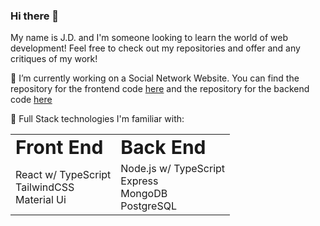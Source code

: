 ### Hi there 👋

<!--
**jdplumst/jdplumst** is a ✨ _special_ ✨ repository because its `README.md` (this file) appears on your GitHub profile.

Here are some ideas to get you started:

- 🔭 I’m currently working on ...
- 🌱 I’m currently learning ...
- 👯 I’m looking to collaborate on ...
- 🤔 I’m looking for help with ...
- 💬 Ask me about ...
- 📫 How to reach me: ...
- 😄 Pronouns: ...
- ⚡ Fun fact: ...
-->

My name is J.D. and I'm someone looking to learn the world of web development! Feel free to check out my repositories and offer and any critiques of my work!

🔭 I’m currently working on a Social Network Website. You can find the repository for the frontend code [here](https://github.com/jdplumst/social-network-frontend) and the repository for the backend code [here](https://github.com/jdplumst/social-network-backend)

🌱 Full Stack technologies I'm familiar with:

<div align="center">
<table border="0">
 <tr>
    <td><b style="font-size:30px">Front End</b></td>
    <td><b style="font-size:30px">Back End</b></td>
 </tr>
 <tr>
    <td>
      React w/ TypeScript <br />
      TailwindCSS <br />
      Material Ui
    </td>
    <td>
      Node.js w/ TypeScript <br />
      Express <br />
      MongoDB <br />
      PostgreSQL
    </td>
 </tr>
</table>
</div>
